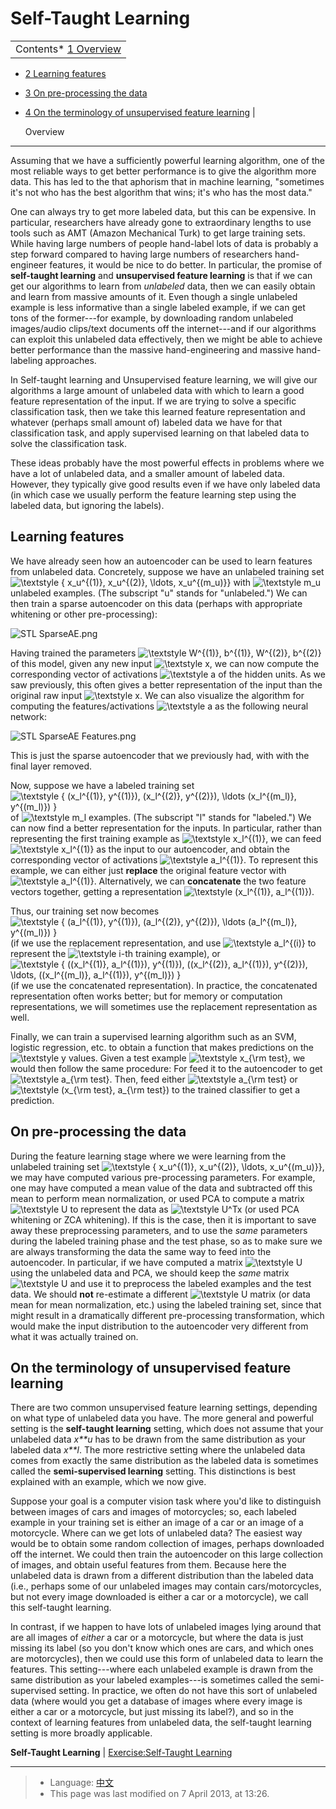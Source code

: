 Self-Taught Learning
====================

<!-- Jump to: [navigation](#column-one), [search](#searchInput) -->

|  |
| --- |
| Contents* [1 Overview](#Overview)
* [2 Learning features](#Learning_features)
* [3 On pre-processing the data](#On_pre-processing_the_data)
* [4 On the terminology of unsupervised feature learning](#On_the_terminology_of_unsupervised_feature_learning)
 |

  Overview
----------

Assuming that we have a sufficiently powerful learning algorithm, one of the most reliable 
ways to get better performance is to give the algorithm more data. This has led to the 
that aphorism that in
machine learning, "sometimes it's not who has the best algorithm that wins; it's 
who has the most data."

One can always try to get more labeled data, but this can be expensive. In
particular, researchers have already gone to extraordinary lengths to use tools
such as AMT (Amazon Mechanical Turk) to get large training sets. While having
large numbers of people hand-label lots of data is probably a step forward
compared to having large numbers of researchers hand-engineer features, it
would be nice to do better. In particular, the promise of **self-taught learning**
and **unsupervised feature learning** is that if we can get our algorithms to learn
from *unlabeled* data, then we can easily obtain and learn from massive
amounts of it. Even though a single unlabeled example is less informative than
a single labeled example, if we can get tons of the former---for example, by downloading
random unlabeled images/audio clips/text documents off the
internet---and if our algorithms can exploit this unlabeled data effectively,
then we might be able to achieve better performance than the massive
hand-engineering and massive hand-labeling approaches.

In Self-taught learning and Unsupervised feature learning, we will give our
algorithms a large amount of unlabeled data with which to learn a good feature
representation of the input. If we are trying to solve a specific
classification task, then we take this learned feature representation and
whatever (perhaps small amount of) labeled data we have for that classification task, and apply
supervised learning on that labeled data to solve the classification task.

These ideas probably have the most powerful effects in problems where we have a lot of
unlabeled data, and a smaller amount of labeled data. However,
they typically give good results even if we have only
labeled data (in which case we usually perform the feature learning step using
the labeled data, but ignoring the labels).

  Learning features
-------------------

We have already seen how an autoencoder can be used to learn features from
unlabeled data. Concretely, suppose we have an unlabeled
training set ![\textstyle \{ x_u^{(1)}, x_u^{(2)}, \ldots, x_u^{(m_u)}\}](images/math/3/a/3/3a330b29fcaa7c4fd1df8fcd4d19df92.png) 
with ![\textstyle m_u](images/math/7/c/7/7c7c3de05576d2f93d3522a032e2e9c4.png) unlabeled examples. (The subscript "u" stands for
"unlabeled.") We can then train a sparse autoencoder on this data 
(perhaps with appropriate whitening or other pre-processing):

![STL SparseAE.png](images/thumb/f/ff/STL_SparseAE.png/350px-STL_SparseAE.png)

Having trained the parameters ![\textstyle W^{(1)}, b^{(1)}, W^{(2)}, b^{(2)}](images/math/1/e/f/1efd10775b8d8b8dc59b9590661f3a2f.png) of this model,
given any new input ![\textstyle x](images/math/f/6/c/f6c0f8758a1eb9c99c0bbe309ff2c5a5.png), we can now compute the corresponding vector of
activations ![\textstyle a](images/math/c/4/6/c469e9ab9efb42a55f860d809731dc77.png) of the hidden units. As we saw previously, this often gives a
better representation of the input than the original raw input ![\textstyle x](images/math/f/6/c/f6c0f8758a1eb9c99c0bbe309ff2c5a5.png). We can also
visualize the algorithm for computing the features/activations ![\textstyle a](images/math/c/4/6/c469e9ab9efb42a55f860d809731dc77.png) as the following
neural network:

![STL SparseAE Features.png](images/thumb/7/73/STL_SparseAE_Features.png/300px-STL_SparseAE_Features.png)

This is just the sparse autoencoder that we previously had, with with the final
layer removed.

Now, suppose we have a labeled training set ![\textstyle \{ (x_l^{(1)}, y^{(1)}),
(x_l^{(2)}, y^{(2)}), \ldots (x_l^{(m_l)}, y^{(m_l)}) \}](images/math/2/3/c/23cfc7b001a6a6b7a8df45a39d7ce812.png) of ![\textstyle m_l](images/math/6/c/2/6c270d29d4e7e24f2c756df33d564646.png) examples. 
(The subscript "l" stands for "labeled.") 
We can now find a better representation for the inputs. In particular, rather
than representing the first training example as ![\textstyle x_l^{(1)}](images/math/c/b/2/cb267edf5cbce3c54f09c7b975173d17.png), we can feed
![\textstyle x_l^{(1)}](images/math/c/b/2/cb267edf5cbce3c54f09c7b975173d17.png) as the input to our autoencoder, and obtain the corresponding
vector of activations ![\textstyle a_l^{(1)}](images/math/7/6/c/76c427b1075092b5b1f52f7681b6da30.png). To represent this example, we can either
just **replace** the original feature vector with ![\textstyle a_l^{(1)}](images/math/7/6/c/76c427b1075092b5b1f52f7681b6da30.png).
Alternatively, we can **concatenate** the two feature vectors together,
getting a representation ![\textstyle (x_l^{(1)}, a_l^{(1)})](images/math/6/2/5/62504902238e3007d8271a8def501a09.png).

Thus, our training set now becomes 
![\textstyle \{ (a_l^{(1)}, y^{(1)}), (a_l^{(2)}, y^{(2)}), \ldots (a_l^{(m_l)}, y^{(m_l)})
\}](images/math/0/d/2/0d2ccc3cd881f5dbb524aa3ed19e99be.png) (if we use the replacement representation, and use ![\textstyle a_l^{(i)}](images/math/b/c/b/bcb25bbe4cfb3179e029b7f85ed81399.png) to represent the 
![\textstyle i](images/math/0/b/3/0b36ee693126b34b58f77dba7ed23987.png)-th training example), or ![\textstyle \{
((x_l^{(1)}, a_l^{(1)}), y^{(1)}), ((x_l^{(2)}, a_l^{(1)}), y^{(2)}), \ldots, 
((x_l^{(m_l)}, a_l^{(1)}), y^{(m_l)}) \}](images/math/8/c/2/8c2f57fc671d4d7369a27db0b13eec14.png) (if we use the concatenated
representation). In practice, the concatenated representation often works
better; but for memory or computation representations, we will sometimes use
the replacement representation as well.

Finally, we can train a supervised learning algorithm such as an SVM, logistic
regression, etc. to obtain a function that makes predictions on the ![\textstyle y](images/math/c/8/1/c81e76c28ed991b22b8c1bb8fa392701.png) values. 
Given a test example ![\textstyle x_{\rm test}](images/math/d/f/7/df77f6f969ea9a1e99da9c100fe95a08.png), we would then follow the same procedure:
For feed it to the autoencoder to get ![\textstyle a_{\rm test}](images/math/d/f/a/dfa2797c22eb5c9e484c59f051d7ae68.png). Then, feed 
either ![\textstyle a_{\rm test}](images/math/d/f/a/dfa2797c22eb5c9e484c59f051d7ae68.png) or ![\textstyle (x_{\rm test}, a_{\rm test})](images/math/9/9/b/99b977ec4f2de28e15d9fa90fd60227f.png) to the trained classifier to get a prediction.

  On pre-processing the data
----------------------------

During the feature learning stage where we were learning from the unlabeled training set 
![\textstyle \{ x_u^{(1)}, x_u^{(2)}, \ldots, x_u^{(m_u)}\}](images/math/3/a/3/3a330b29fcaa7c4fd1df8fcd4d19df92.png), we may have computed
various pre-processing parameters. For example, one may have computed
a mean value of the data and subtracted off this mean to perform mean normalization,
or used PCA to compute a matrix ![\textstyle U](images/math/6/a/5/6a55fb16b0464ccd6652a7f2a583217f.png) to represent the data as ![\textstyle U^Tx](images/math/e/0/a/e0aec5d033ea89dc9bd9c83bc2b4edec.png) (or used 
PCA 
whitening or ZCA whitening). If this is the case, then it is important to
save away these preprocessing parameters, and to use the *same* parameters
during the labeled training phase and the test phase, so as to make sure
we are always transforming the data the same way to feed into the autoencoder. 
In particular, if we have computed a matrix ![\textstyle U](images/math/6/a/5/6a55fb16b0464ccd6652a7f2a583217f.png) using the unlabeled data and PCA,
we should keep the *same* matrix ![\textstyle U](images/math/6/a/5/6a55fb16b0464ccd6652a7f2a583217f.png) and use it to preprocess the
labeled examples and the test data. We should **not** re-estimate a
different ![\textstyle U](images/math/6/a/5/6a55fb16b0464ccd6652a7f2a583217f.png) matrix (or data mean for mean normalization, etc.) using the
labeled training set, since that might result in a dramatically different
pre-processing transformation, which would make the input distribution to
the autoencoder very different from what it was actually trained on.

  On the terminology of unsupervised feature learning
-----------------------------------------------------

There are two common unsupervised feature learning settings, depending on what type of 
unlabeled data you have. The more general and powerful setting is the **self-taught learning**
setting, which does not assume that your unlabeled data *x**u* has to
be drawn from the same distribution as your labeled data *x**l*. The 
more restrictive setting where the unlabeled data comes from exactly the same 
distribution as the labeled data is sometimes called the **semi-supervised learning** 
setting. This distinctions is best explained with an example, which we now give.

Suppose your goal is a computer vision task where you'd like
to distinguish between images of cars and images of motorcycles; so, each labeled
example in your training set is either an image of a car or an image of a motorcycle. 
Where can we get lots of unlabeled data? The easiest way would be to obtain some
random collection of images, perhaps downloaded off the internet. We could then 
train the autoencoder on this large collection of images, and obtain useful features
from them. Because here the unlabeled data is drawn from a different distribution
than the labeled data (i.e., perhaps some of our unlabeled images may contain
cars/motorcycles, but not every image downloaded is either a car or a motorcycle), we
call this self-taught learning.

In contrast, if we happen to have lots of unlabeled images lying around
that are all images of *either* a car or a motorcycle, but where the data
is just missing its label (so you don't know which ones are cars, and which
ones are motorcycles), then we could use this form of unlabeled data to
learn the features. This setting---where each unlabeled example is drawn from the same
distribution as your labeled examples---is sometimes called the semi-supervised 
setting. In practice, we often do not have this sort of unlabeled data (where would you
get a database of images where every image is either a car or a motorcycle, but
just missing its label?), and so in the context of learning features from unlabeled
data, the self-taught learning setting is more broadly applicable.

**Self-Taught Learning** | [Exercise:Self-Taught Learning](Exercise_Self-Taught_Learning.md "Exercise:Self-Taught Learning")

---

> * Language: [中文](%E8%87%AA%E6%88%91%E5%AD%A6%E4%B9%A0.md "自我学习")
> * This page was last modified on 7 April 2013, at 13:26.

